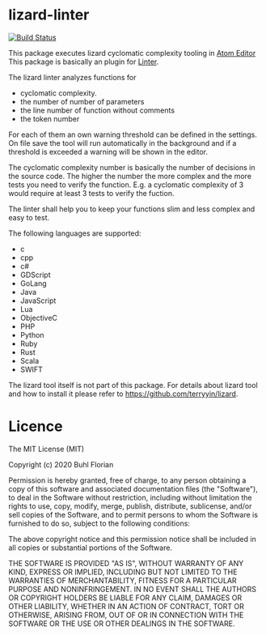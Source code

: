 # lizard-linter

[![Build Status](https://img.shields.io/circleci/build/gh/FlorianBuhl/lizard-linter.svg?style=flat-square)](https://app.circleci.com/pipelines/github/FlorianBuhl/lizard-linter)

This package executes lizard cyclomatic complexity tooling in [Atom Editor](http://atom.io)
This package is basically an plugin for [Linter](https://github.com/AtomLinter/Linter).

The lizard linter analyzes functions for
- cyclomatic complexity.
- the number of number of parameters
- the line number of  function without comments
- the token number

For each of them an own warning threshold can be defined in the settings.
On file save the tool will run automatically in the background and if a threshold is exceeded a warning will be shown in the editor.

The cyclomatic complexity number is basically the number of decisions in the source code.
The higher the number the more complex and the more tests you need to verify the function.
E.g. a cyclomatic complexity of 3 would require at least 3 tests to verify the fuction.

The linter shall help you to keep your functions slim and less complex and easy to test.


The following languages are supported:
- c
- cpp
- c#
- GDScript
- GoLang
- Java
- JavaScript
- Lua
- ObjectiveC
- PHP
- Python
- Ruby
- Rust
- Scala
- SWIFT

The lizard tool itself is not part of this package.
For details about lizard tool and how to install it please refer to https://github.com/terryyin/lizard.

# Licence

The MIT License (MIT)

Copyright (c) 2020 Buhl Florian

Permission is hereby granted, free of charge, to any person obtaining
a copy of this software and associated documentation files (the
"Software"), to deal in the Software without restriction, including
without limitation the rights to use, copy, modify, merge, publish,
distribute, sublicense, and/or sell copies of the Software, and to
permit persons to whom the Software is furnished to do so, subject to
the following conditions:

The above copyright notice and this permission notice shall be
included in all copies or substantial portions of the Software.

THE SOFTWARE IS PROVIDED "AS IS", WITHOUT WARRANTY OF ANY KIND,
EXPRESS OR IMPLIED, INCLUDING BUT NOT LIMITED TO THE WARRANTIES OF
MERCHANTABILITY, FITNESS FOR A PARTICULAR PURPOSE AND
NONINFRINGEMENT. IN NO EVENT SHALL THE AUTHORS OR COPYRIGHT HOLDERS BE
LIABLE FOR ANY CLAIM, DAMAGES OR OTHER LIABILITY, WHETHER IN AN ACTION
OF CONTRACT, TORT OR OTHERWISE, ARISING FROM, OUT OF OR IN CONNECTION
WITH THE SOFTWARE OR THE USE OR OTHER DEALINGS IN THE SOFTWARE.
